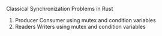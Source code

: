 Classical Synchronization Problems in Rust
1) Producer Consumer using mutex and condition variables
2) Readers Writers using mutex and condition variables

